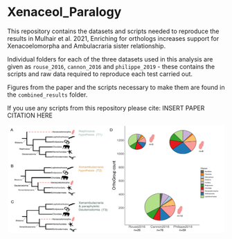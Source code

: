 # Xenaceol_Paralogy

This repository contains the datasets and scripts needed to reproduce the results in Mulhair et al. 2021, Enriching for orthologs increases support for Xenacoelomorpha and Ambulacraria sister relationship.

Individual folders for each of the three datasets used in this analysis are given as `rouse_2016`, `cannon_2016` and `philippe_2019` - these contains the scripts and raw data required to reproduce each test carried out.

Figures from the paper and the scripts necessary to make them are found in the `combined_results` folder.

If you use any scripts from this repository please cite:
INSERT PAPER CITATION HERE


<div align="center">
<p align="center">
<img src="https://github.com/PeterMulhair/Xenaceol_Paralogy/blob/main/combined_results/xena_data/data_size.pdf" width="500" height="250">
</p>
</div>


